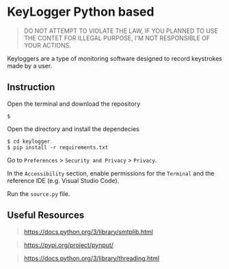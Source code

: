 # KeyLogger Python based
> DO NOT ATTEMPT TO VIOLATE THE LAW, IF YOU PLANNED TO USE THE CONTET FOR ILLEGAL PURPOSE, I'M NOT RESPONSIBLE OF YOUR ACTIONS.

Keyloggers are a type of monitoring software designed to record keystrokes made by a user.

## Instruction

Open the terminal and download the repository
``` 
$
```
Open the directory and install the dependecies
```
$ cd keylogger
$ pip install -r requirements.txt
``` 

Go to `Preferences` > `Security and Privacy` > `Privacy`.

In the `Accessibility` section, enable permissions for the `Terminal` and the reference IDE (e.g. Visual Studio Code).

Run the `source.py` file. 

## Useful Resources

> https://docs.python.org/3/library/smtplib.html

> https://pypi.org/project/pynput/

> https://docs.python.org/3/library/threading.html
